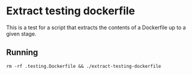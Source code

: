 # Extract testing dockerfile

This is a test for a script that extracts the contents of a Dockerfile up to
a given stage.

## Running

```
rm -rf .testing.Dockerfile && ./extract-testing-dockerfile
```
